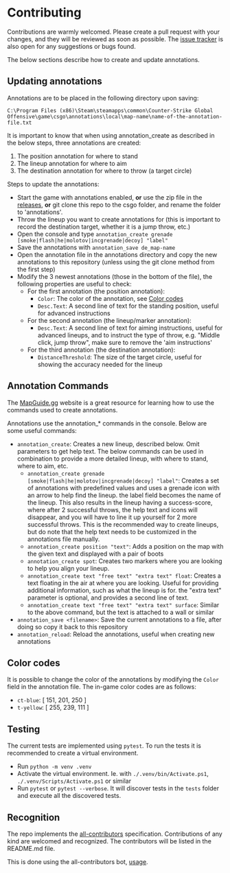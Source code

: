 # Contributing

Contributions are warmly welcomed. Please create a pull request with your changes, and they will be reviewed as soon as
possible. The [issue tracker](https://github.com/ReneRebsdorf/CS2-annotations/issues) is also open for any suggestions
or bugs found.

The below sections describe how to create and update annotations.

## Updating annotations

Annotations are to be placed in the following directory upon saving:

```text
C:\Program Files (x86)\Steam\steamapps\common\Counter-Strike Global Offensive\game\csgo\annotations\local\map-name\name-of-the-annotation-file.txt
```

It is important to know that when using annotation_create as described in the below steps, three annotations are
created:

1. The position annotation for where to stand
2. The lineup annotation for where to aim
3. The destination annotation for where to throw (a target circle)

Steps to update the annotations:

- Start the game with annotations enabled, __or__ use the zip file in the
  [releases](https://github.com/ReneRebsdorf/CS2-annotations/releases), __or__ git clone this repo to the csgo folder,
  and rename the folder to 'annotations'.
- Throw the lineup you want to create annotations for (this is important to record the destination target, whether it is
  a jump throw, etc.)
- Open the console and type `annotation_create grenade [smoke|flash|he|molotov|incgrenade|decoy] "label"`
- Save the annotations with `annotation_save de_map-name`
- Open the annotation file in the annotations directory and copy the new annotations to this repository (unless using
  the git clone method from the first step)
- Modify the 3 newest annotations (those in the bottom of the file), the following properties are useful to check:
  - For the first annotation (the position annotation):
    - `Color`: The color of the annotation, see [Color codes](#color-codes)
    - `Desc.Text`: A second line of text for the standing position, useful for advanced instructions
  - For the second annotation (the lineup/marker annotation):
    - `Desc.Text`: A second line of text for aiming instructions, useful for advanced lineups, and to instruct the type
      of throw, e.g. "Middle click, jump throw", make sure to remove the 'aim instructions'
  - For the third annotation (the destination annotation):
    - `DistanceThreshold`: The size of the target circle, useful for showing the accuracy needed for the lineup

## Annotation Commands

The [MapGuide.gg](https://mapguide.gg/) website is a great resource for learning how to use the commands used to create
annotations.

Annotations use the annotation\_\* commands in the console. Below are some useful commands:

- `annotation_create`: Creates a new lineup, described below. Omit parameters to get help text.
  The below commands can be used in combination to provide a more detailed lineup, with where to stand, where to aim,
  etc.
  - `annotation_create grenade [smoke|flash|he|molotov|incgrenade|decoy] "label"`: Creates a set of annotations with
    predefined values and uses a grenade icon with an arrow to help find the lineup. the label field becomes the name of
    the lineup. This also results in the lineup having a success-score, where after 2 successful throws, the help text
    and icons will disappear, and you will have to line it up yourself for 2 more successful throws. This is the
    recommended way to create lineups, but do note that the help text needs to be customized in the annotations file
    manually.
  - `annotation_create position "text"`: Adds a position on the map with the given text and displayed with a pair of
    boots
  - `annotation_create spot`: Creates two markers where you are looking to help you align your lineup.
  - `annotation_create text "free text" "extra text" float`: Creates a text floating in the air at where you are
    looking. Useful for providing additional information, such as what the lineup is for. the "extra text" parameter is
    optional, and provides a second line of text.
  - `annotation_create text "free text" "extra text" surface`: Similar to the above command, but the text is attached to
    a wall or similar
- `annotation_save <filename>`: Save the current annotations to a file, after doing so copy it back to this repository
- `annotation_reload`: Reload the annotations, useful when creating new annotations

## Color codes

It is possible to change the color of the annotations by modifying the `Color` field in the annotation file. The in-game
color codes are as follows:

- `ct-blue`: [ 151, 201, 250 ]
- `t-yellow`: [ 255, 239, 111 ]

## Testing

The current tests are implemented using `pytest`. To run the tests it is recommended to create a virtual environment.

- Run `python -m venv .venv`
- Activate the virtual environment. Ie. with `./.venv/bin/Activate.ps1`, `./.venv/Scripts/Activate.ps1` or similar
- Run `pytest` or `pytest --verbose`. It will discover tests in the `tests` folder and execute all the discovered tests.

## Recognition

The repo implements the [all-contributors](https://allcontributors.org) specification. Contributions of any kind are
welcomed and recognized. The contributors will be listed in the README.md file.

This is done using the all-contributors bot, [usage](https://allcontributors.org/docs/en/bot/usage).
